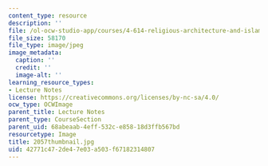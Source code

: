 ```yaml
---
content_type: resource
description: ''
file: /ol-ocw-studio-app/courses/4-614-religious-architecture-and-islamic-cultures-fall-2002/42771c472de47e03a503f67182314807_2057thumbnail.jpg
file_size: 58170
file_type: image/jpeg
image_metadata:
  caption: ''
  credit: ''
  image-alt: ''
learning_resource_types:
- Lecture Notes
license: https://creativecommons.org/licenses/by-nc-sa/4.0/
ocw_type: OCWImage
parent_title: Lecture Notes
parent_type: CourseSection
parent_uid: 68abeaab-4eff-532c-e858-18d3ffb567bd
resourcetype: Image
title: 2057thumbnail.jpg
uid: 42771c47-2de4-7e03-a503-f67182314807
---
```

